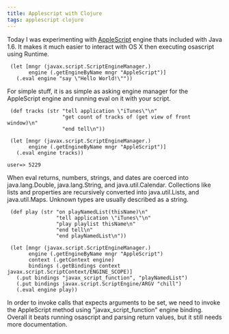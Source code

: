 ```yaml
---
title: Applescript with Clojure
tags: applescript clojure
---
```


Today I was experimenting with
[AppleScript](http://en.wikipedia.org/wiki/AppleScript) engine thats
included with Java 1.6. It makes it much easier to interact with OS X
then executing osascript using Runtime.

     (let [mngr (javax.script.ScriptEngineManager.)
           engine (.getEngineByName mngr "AppleScript")] 
       (.eval engine "say \"Hello World!\""))

For simple stuff, it is as simple as asking engine manager for the
AppleScript engine and running eval on it with your script.

     (def tracks (str "tell application \"iTunes\"\n"
                      "get count of tracks of (get view of front window)\n"
                      "end tell\n"))

     (let [mngr (javax.script.ScriptEngineManager.)
           engine (.getEngineByName mngr "AppleScript")] 
       (.eval engine tracks))

    user=> 5229

When eval returns, numbers, strings, and dates are coerced into
java.lang.Double, java.lang.String, and java.util.Calendar. Collections
like lists and properties are recursively converted into
java.util.Lists, and java.util.Maps. Unknown types are usually described
as a string.

     (def play (str "on playNamedList(thisName)\n"
                    "tell application \"iTunes\"\n"
                    "play playlist thisName\n"
                    "end tell\n"
                    "end playNamedList\n"))

     (let [mngr (javax.script.ScriptEngineManager.)
           engine (.getEngineByName mngr "AppleScript")
           context (.getContext engine)
           bindings (.getBindings context javax.script.ScriptContext/ENGINE_SCOPE)]
       (.put bindings "javax_script_function", "playNamedList")
       (.put bindings javax.script.ScriptEngine/ARGV "chill")
       (.eval engine play))

In order to invoke calls that expects arguments to be set, we need to
invoke the AppleScript method using "javax\_script\_function" engine
binding. Overall it beats running osascript and parsing return values,
but it still needs more documentation.
